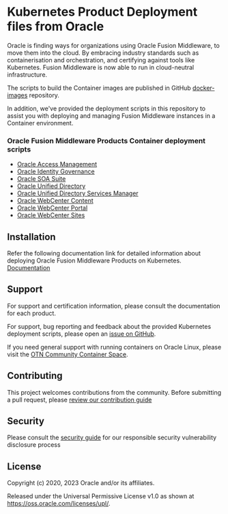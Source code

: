 # Kubernetes Product Deployment files from Oracle
Oracle is finding ways for organizations using Oracle Fusion Middleware, to move them into the cloud. By embracing industry standards such as containerisation and orchestration, and certifying against tools like Kubernetes. Fusion Middleware is now able to run in cloud-neutral infrastructure.

The scripts to build the Container images are published in GitHub [docker-images](https://github.com/oracle/docker-images) repository.

In addition, we've provided the deployment scripts in this repository to assist you with deploying and managing Fusion Middleware instances in a Container environment.

### Oracle Fusion Middleware Products Container deployment scripts
 - [Oracle Access Management](/OracleAccessManagement)
 - [Oracle Identity Governance](/OracleIdentityGovernance)
 - [Oracle SOA Suite](/OracleSOASuite)
 - [Oracle Unified Directory](/OracleUnifiedDirectory)
 - [Oracle Unified Directory Services Manager](/OracleUnifiedDirectorySM)
 - [Oracle WebCenter Content](/OracleWebCenterContent)
 - [Oracle WebCenter Portal](/OracleWebCenterPortal)
 - [Oracle WebCenter Sites](/OracleWebCenterSites)

## Installation

Refer the following documentation link for detailed information about deploying Oracle Fusion Middleware Products on Kubernetes.  
[Documentation](https://oracle.github.io/fmw-kubernetes)

## Support
For support and certification information, please consult the documentation for each product.

For support, bug reporting and feedback about the provided Kubernetes deployment scripts, please open an [issue on GitHub](https://github.com/oracle/fmw-kubernetes/issues).

If you need general support with running containers on Oracle Linux, please visit the [OTN Community Container Space](https://community.oracle.com/community/server_&_storage_systems/containers).

## Contributing

This project welcomes contributions from the community. Before submitting a pull request, please [review our contribution guide](./CONTRIBUTING.md)

## Security

Please consult the [security guide](./SECURITY.md) for our responsible security vulnerability disclosure process

## License

Copyright (c) 2020, 2023 Oracle and/or its affiliates.

Released under the Universal Permissive License v1.0 as shown at
<https://oss.oracle.com/licenses/upl/>.
